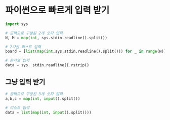# 파이썬으로 빠르게 입력 받기

```python
import sys

# 공백으로 구분된 2개 숫자 입력
N, M = map(int, sys.stdin.readline().split())

# 2차원 리스트 입력
board = [list(map(int,sys.stdin.readline().split())) for _ in range(N)]

# 문자열 입력
data = sys. stdin.readline().rstrip()
```

## 그냥 입력 받기
```python
# 공백으로 구분된 3개 숫자 입력
a,b,c = map(int, input().split())

# 리스트 입력
data = list(map(int, input().split()))
```
